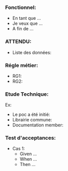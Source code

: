 ### Fonctionnel:
- En tant que ...
- Je veux que ...
- A fin de ...

### ATTENDU:
- Liste des données:

### Régle métier:
- RG1: 
- RG2: 

### Etude Technique:
Ex: 

- Le poc a été initié:
- Librairie commune:
- Documentation member:



### Test d'acceptances:

- Cas 1:
  - Given ...
  - When ...
  - Then ...
